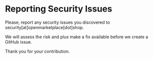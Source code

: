 # Reporting Security Issues

Please, report any security issues you discovered to security[at]openmarketplace[dot]shop.

We will assess the risk and plus make a fix available before we create a GitHub issue.

Thank you for your contribution.
